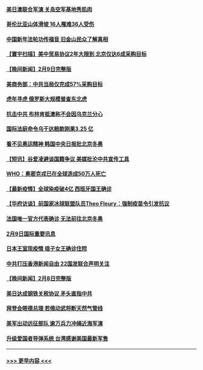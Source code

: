 #### [美日澳联合军演 关岛空军基地秀肌肉](../pages/prog202/a103344030.md?t=02101201) 
#### [哥伦比亚山体滑坡 16人罹难36人受伤](../pages/prog202/a103344049.md?t=02101201) 
#### [中国新年法轮功传福音 旧金山民众了解真相](../pages/prog202/a103343695.md?t=02101201) 
#### [【寰宇扫描】美中贸易协议2年大限到 北京仅达6成采购目标](../pages/prog202/a103344044.md?t=02101201) 
#### [【晚间新闻】2月9日完整版](../pages/prog202/a103344285.md?t=02101201) 
#### [美商务部：中共当局仅完成57%采购目标](../pages/prog202/a103344107.md?t=02101201) 
#### [虎年寻虎 俄罗斯大规模普查东北虎](../pages/prog202/a103344082.md?t=02101201) 
#### [抗击中共 布林肯抵澳称不会因乌克兰分心](../pages/prog202/a103344116.md?t=02101201) 
#### [国际法庭命令乌干达赔款刚果3.25 亿](../pages/prog202/a103344105.md?t=02101201) 
#### [看不见奥运精神 韩国中央日报批北京冬奥](../pages/prog202/a103344100.md?t=02101201) 
#### [【短讯】谷爱凌避谈国籍争议 美媒批沦中共宣传工具](../pages/prog202/a103344076.md?t=02101201) 
#### [WHO：奥密克戎已在全球造成50万人死亡](../pages/prog202/a103344154.md?t=02101201) 
#### [【最新疫情】全球染疫破4亿 西班牙国王确诊](../pages/prog202/a103343904.md?t=02101201) 
#### [【华府访谈】前国家冰球联盟队员Theo Fleury：强制疫苗令引发抗议](../pages/prog202/a103343856.md?t=02101201) 
#### [法国唯一官方代表确诊 无法前往北京冬奥](../pages/prog202/a103343780.md?t=02101201) 
#### [2月9日国际重要讯息](../pages/prog202/a103343616.md?t=02101201) 
#### [日本王室现疫情 瑶子女王确诊住院](../pages/prog202/a103343604.md?t=02101201) 
#### [中共打压香港新闻自由   22国发联合声明关注](../pages/prog202/a103343481.md?t=02101201) 
#### [【晚间新闻】2月8日完整版](../pages/prog202/a103343381.md?t=02101201) 
#### [美日达成钢铁关税协议 矛头直指中共](../pages/prog202/a103343161.md?t=02101201) 
#### [拜登会晤德总理 若俄动武将断天然气管线](../pages/prog202/a103343189.md?t=02101201) 
#### [美军出动远征部队 逾万兵力冲绳近海军演](../pages/prog202/a103343156.md?t=02101201) 
#### [升级爱国者导弹系统 台湾感谢美国最新军售](../pages/prog202/a103343145.md?t=02101201) 

----
#### [ >>> 更早内容 <<< ](../indexes/prog202-earlier.md)
